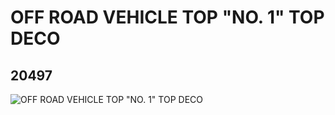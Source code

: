 # OFF ROAD VEHICLE TOP "NO. 1" TOP DECO
## 20497
![OFF ROAD VEHICLE TOP "NO. 1" TOP DECO](https://lc-www-live-s.legocdn.com/media/bricks/5/2/6106430.jpg)